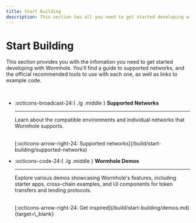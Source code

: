 ```yaml
---
title: Start Building
description: This section has all you need to get started developing with Wormhole, including a guide to supported networks and tool sets and code examples.
---
```


# Start Building

This section provides you with the infomation you need to get started developing with Wormhole. You'll find a guide to supported networks, and the official recommended tools to use with each one, as well as links to example code.

<br>
<div class="grid cards" markdown>

-   :octicons-broadcast-24:{ .lg .middle } __Supported Networks__

    ---

    Learn about the compatible environments and individual networks that Wormhole supports.

    <br>
    [:octicons-arrow-right-24: Supported networks](/build/start-building/supported-networks)

-   :octicons-code-24:{ .lg .middle } __Wormhole Demos__

    ---

    Explore various demos showcasing Wormhole's features, including starter apps, cross-chain examples, and UI components for token transfers and lending protocols.

    <br>
    [:octicons-arrow-right-24: Get inspired](/build/start-building/demos.md){target=\_blank}
</div>
<br>
